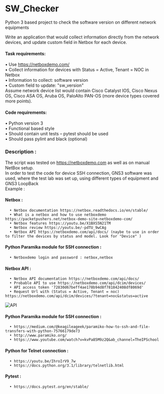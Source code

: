 # SW_Checker

Python 3 based project to check the software version on different network equipments

Write an application that would collect information directly from the network devices, and update custom field in Netbox for each device.</br>

#### Task requirements:</br>

• Use https://netboxdemo.com/</br>
• Collect information for devices with Status = Active, Tenant = NOC in Netbox</br>
• Information to collect: software version</br>
• Custom field to update: "sw_version"</br>
Assume network device list would contain Cisco Catalyst IOS, Cisco Nexus OS, Cisco ASA OS, Aruba OS, PaloAlto PAN-OS (more device types covered more points).</br>

#### Code requirements:</br>


• Python version 3</br>
• Functional based style</br>
• Should contain unit tests – pytest should be used</br>
• Should pass pylint and black (optional)</br>


### Description :
The script was tested on https://netboxdemo.com as well as on manual NetBox setup.</br> In order to test the code for device SSH connection, GNS3 software was used, where the test lab was set up, using different types of equipment and GNS3 LoopBack</br>
Example : </br>


#### Netbox :</br>

      • Netbox documentation https://netbox.readthedocs.io/en/stable/
      • What is a netbox and how to use netboxdemo https://packetpushers.net/netbox-demo-site-netboxdemo-com/
      • Netbox features https://youtu.be/X1BXS5N21TM
      • Netbox review https://youtu.be/-pdTU_9wCAg
      • Netbox API https://netboxdemo.com/api/docs/ (naybe to use in order to filter the devices by status and model. Look for "Device" )

#### Python Paramika module for SSH connection :</br>

      • Netboxdemo login and password : netbox,netbox
#### Netbox API :</br>
      • Netbox API documentation https://netboxdemo.com/api/docs/
      • Probable API to use https://netboxdemo.com/api/dcim/devices/
      • API access token '72830d67beff4ae178b94d8f781842408df8069d'
      • Request Url with (Status = Active, Tenant = noc) https://netboxdemo.com/api/dcim/devices/?tenant=noc&status=active
  ![API](https://user-images.githubusercontent.com/55871427/98450154-fbbda500-2142-11eb-88f8-6b7438432217.JPG)

      
####  Python Paramika module for SSH connection :</br>
      • https://medium.com/@keagileageek/paramiko-how-to-ssh-and-file-transfers-with-python-75766179de73
      • http://www.paramiko.org/
      • https://www.youtube.com/watch?v=kvPa85M9z2Q&ab_channel=TheIPSchool

#### Python for Telnet connection :</br>

      • https://youtu.be/IhroIrV9_7w
      • https://docs.python.org/3.1/library/telnetlib.html

#### Pytest :</br>

      • https://docs.pytest.org/en/stable/

